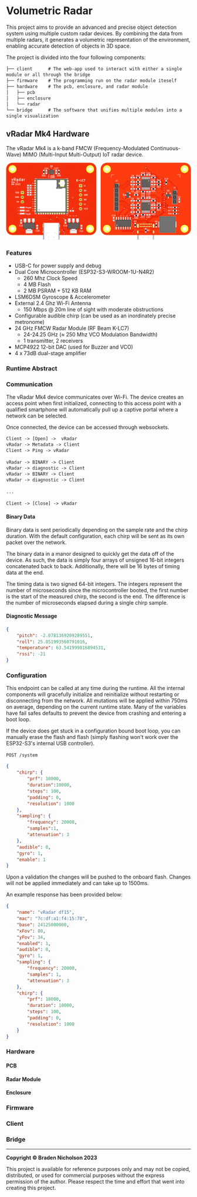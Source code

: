 # Volumetric Radar

This project aims to provide an advanced and precise object detection system using multiple custom radar devices. By combining the data from multiple radars, it generates a volumetric representation of the environment, enabling accurate detection of objects in 3D space.

The project is divided into the four following components:

    ├── client      # The web-app used to interact with either a single module or all through the bridge
    ├── firmware    # The programming run on the radar module iteself
    ├── hardware    # The pcb, enclosure, and radar module
    │   ├── pcb
    │   ├── enclosure
    │   └── radar
    └── bridge      # The software that unifies multiple modules into a single visualization

## vRadar Mk4 Hardware

The vRadar Mk4 is a k-band FMCW (Frequency-Modulated Continuous-Wave) MIMO (Multi-Input Multi-Output) IoT radar device.

![vradar-mk4-full.png](docs%2Fassets%2Fvradar-mk4-full.png)

### Features

- USB-C for power supply and debug
- Dual Core Microcontroller (ESP32-S3-WROOM-1U-N4R2)
  - 260 Mhz Clock Speed
  - 4 MB Flash
  - 2 MB PSRAM + 512 KB RAM
- LSM6DSM Gyroscope & Accelerometer
- External 2.4 Ghz Wi-Fi Antenna
  - 150 Mbps @ 20m line of sight with moderate obstructions
- Configurable audible chirp (can be used as an inordinately precise metronome)
- 24 GHz FMCW Radar Module (RF Beam K-LC7)
  - 24-24.25 GHz (&approx; 250 Mhz VCO Modulation Bandwidth)
  - 1 transmitter, 2 receivers
- MCP4922 12-bit DAC (used for Buzzer and VCO)
- 4 x 73dB dual-stage amplifier

### Runtime Abstract

### Communication

The vRadar Mk4 device communicates over Wi-Fi. The device creates an access point when first initialized, connecting to
this access point with a qualified smartphone will automatically pull up a captive portal where a network can be
selected.

Once connected, the device can be accessed through websockets.

```
Client -> [Open] ->  vRadar
vRadar -> Metadata -> Client
Client -> Ping -> vRadar

vRadar -> BINARY -> Client
vRadar -> diagnostic -> Client
vRadar -> BINARY -> Client
vRadar -> diagnostic -> Client

...

Client -> [Close] -> vRadar
```

#### Binary Data

Binary data is sent periodically depending on the sample rate and the chirp duration. With the default configuration,
each chirp will be sent as its own packet over the network.

The binary data in a manor designed to quickly get the data off of the device. As such, the data is simply four arrays
of unsigned 16-bit integers concatenated back to back. Additionally, there will be 16 bytes of timing data at the end.

The timing data is two signed 64-bit integers. The integers represent the number of microseconds since the
microcontroller booted, the first number is the start of the measured chirp, the second is the end. The difference is
the number of microseconds elapsed during a single chirp sample.

#### Diagnostic Message

```json
{
    "pitch": -2.0781369209289551,
    "roll": 25.851993560791016,
    "temperature": 63.541999816894531,
    "rssi": -21
}
```

### Configuration

This endpoint can be called at any time during the runtime. All the internal components will gracefully initialize and
reinitialize without restarting or disconnecting from the network. All mutations will be applied within 750ms on
average, depending on the current runtime state. Many of the variables have fail safes defaults to prevent the device
from crashing and entering a boot loop.

If the device does get stuck in a configuration bound boot loop, you can manually erase the flash and flash (simply
flashing won't work over the ESP32-S3's internal USB controller).

`POST /system`

```json
{
    "chirp": {
        "prf": 10000,
        "duration":10000,
        "steps": 100,
        "padding": 0,
        "resolution": 1000
    },
    "sampling": {
        "frequency": 20000,
        "samples":1,
        "attenuation": 3
    },
    "audible": 0,
    "gyro": 1,
    "enable": 1
}
```

Upon a validation the changes will be pushed to the onboard flash. Changes will not be applied immediately and can take
up to 1500ms.

An example response has been provided below:

```json
{
    "name": "vRadar df15",
    "mac": "7c:df:a1:f4:15:78",
    "base": 24125000000,
    "xFov": 80,
    "yFov": 34,
    "enabled": 1,
    "audible": 0,
    "gyro": 1,
    "sampling": {
        "frequency": 20000,
        "samples": 1,
        "attenuation": 3
    },
    "chirp": {
        "prf": 10000,
        "duration": 10000,
        "steps": 100,
        "padding": 0,
        "resolution": 1000
    }
}
```

### Hardware

#### PCB

#### Radar Module

#### Enclosure

### Firmware

### Client

### Bridge

---

**Copyright &copy; Braden Nicholson 2023**

This project is available for reference purposes only and may not be copied, distributed, or used for commercial purposes without the express permission of the author. Please respect the time and effort that went into creating this project.